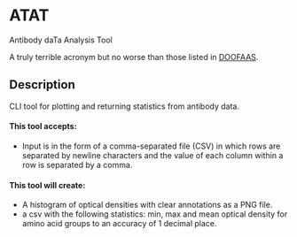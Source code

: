 # ATAT

Antibody daTa Analysis Tool

A truly terrible acronym but no worse than those listed in [DOOFAAS](https://lweb.cfa.harvard.edu/~gpetitpas/Links/Astroacro.html).

## Description

CLI tool for plotting and returning statistics from antibody data.

#### This tool accepts:

* Input is in the form of a comma-separated file (CSV) in which rows are
  separated by newline characters and the value of each column within a row
  is separated by a comma.

#### This tool will create:

* A histogram of optical densities with clear annotations as a PNG file.
* a csv with the following statistics: min, max and mean optical density for amino acid groups to an accuracy of 1 decimal place.
